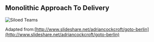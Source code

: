 ## Monolithic Approach To Delivery

![Siloed Teams](slides/resources/images/siloed-teams.png "Siloed Teams")


Adapted from:[http://www.slideshare.net/adriancockcroft/goto-berlin](http://www.slideshare.net/adriancockcroft/goto-berlin)
